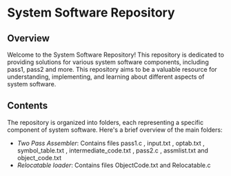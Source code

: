 # System Software Repository

## Overview

Welcome to the System Software Repository! This repository is dedicated to providing solutions for various system software components, including pass1, pass2 and more.
This repository aims to be a valuable resource for understanding, implementing, and learning about different aspects of system software.

## Contents

The repository is organized into folders, each representing a specific component of system software. Here's a brief overview of the main folders:

- *Two Pass Assembler*: Contains  files  pass1.c , input.txt , optab.txt , symbol_table.txt , intermediate_code.txt , pass2.c , assmlist.txt and object_code.txt
- *Relocatable loader*: Contains  files  ObjectCode.txt and Relocatable.c
